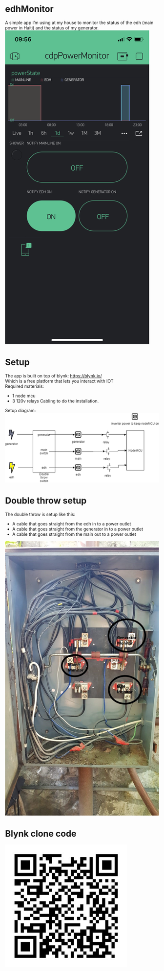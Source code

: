# edhMonitor
A simple app I’m using at my house to monitor the status of the edh (main power in Haiti) and the status of my generator.
![App example](/docs/app_example.PNG?raw=true)

# Setup
The app is built on top of blynk: https://blynk.io/  
Which is a free platform that lets you interact with IOT  
Required materials:
- 1 node mcu
- 3 120v relays
Cabling to do the installation.

Setup diagram:  
![Diagram](/docs/diagram.png?raw=true)

# Double throw setup
The double throw is setup like this:
- A cable that goes straight from the edh in to a power outlet
- A cable that goes straight from the generator in to a power outlet
- A cable that goes straight from the main out to a power outlet

![doubleThrow](/docs/doubleThrowSwitch.jpeg?raw=true "doubleThrow")

# Blynk clone code
![Blynk clone](/docs/blynk_clone.JPG?raw=true)
